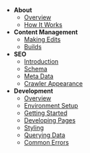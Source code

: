 - **About**
  - [Overview](README.md)
  - [How It Works](how-it-works.md)
- **Content Management**
  - [Making Edits](content-management/making-edits.md)
  - [Builds](content-management/builds.md)
- **SEO**
  - [Introduction](seo/introduction.md)
  - [Schema](seo/schema.md)
  - [Meta Data](seo/meta.md)
  - [Crawler Appearance](seo/crawlers.md)
- **Development**
  - [Overview](development/overview.md)
  - [Environment Setup](development/setup.md)
  - [Getting Started](development/getting-started.md)
  - [Developing Pages](development/pages.md)
  - [Styling](development/styling.md)
  - [Querying Data](development/querying.md)
  - [Common Errors](development/gotchas.md)
    <!-- - [Pages]()
  - [SEO]()
  - [Deployments]()
  - [Launch Checklist]() -->
